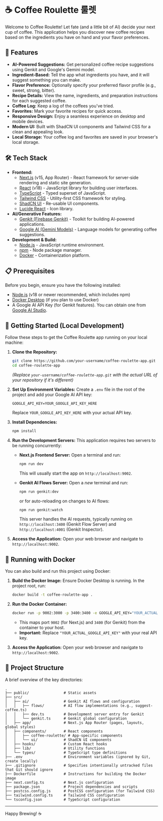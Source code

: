 
# ☕ Coffee Roulette 룰렛

Welcome to Coffee Roulette! Let fate (and a little bit of AI) decide your next cup of coffee. This application helps you discover new coffee recipes based on the ingredients you have on hand and your flavor preferences.

## 🌟 Features

*   **AI-Powered Suggestions:** Get personalized coffee recipe suggestions using Genkit and Google's Gemini model.
*   **Ingredient-Based:** Tell the app what ingredients you have, and it will suggest something you can make.
*   **Flavor Preference:** Optionally specify your preferred flavor profile (e.g., sweet, strong, bitter).
*   **Recipe Details:** View the name, ingredients, and preparation instructions for each suggested coffee.
*   **Coffee Log:** Keep a log of the coffees you've tried.
*   **Favorites:** Mark your favorite recipes for quick access.
*   **Responsive Design:** Enjoy a seamless experience on desktop and mobile devices.
*   **Modern UI:** Built with ShadCN UI components and Tailwind CSS for a clean and appealing look.
*   **Local Storage:** Your coffee log and favorites are saved in your browser's local storage.

## 🛠️ Tech Stack

*   **Frontend:**
    *   [Next.js](https://nextjs.org/) (v15, App Router) - React framework for server-side rendering and static site generation.
    *   [React](https://reactjs.org/) (v18) - JavaScript library for building user interfaces.
    *   [TypeScript](https://www.typescriptlang.org/) - Typed superset of JavaScript.
    *   [Tailwind CSS](https://tailwindcss.com/) - Utility-first CSS framework for styling.
    *   [ShadCN UI](https://ui.shadcn.com/) - Re-usable UI components.
    *   [Lucide React](https://lucide.dev/) - Icon library.
*   **AI/Generative Features:**
    *   [Genkit (Firebase Genkit)](https://firebase.google.com/docs/genkit) - Toolkit for building AI-powered applications.
    *   [Google AI (Gemini Models)](https://ai.google.dev/) - Language models for generating coffee suggestions.
*   **Development & Build:**
    *   [Node.js](https://nodejs.org/) - JavaScript runtime environment.
    *   [npm](https://www.npmjs.com/) - Node package manager.
    *   [Docker](https://www.docker.com/) - Containerization platform.

## 📋 Prerequisites

Before you begin, ensure you have the following installed:

*   [Node.js](https://nodejs.org/) (v18 or newer recommended, which includes npm)
*   [Docker Desktop](https://www.docker.com/products/docker-desktop/) (if you plan to use Docker)
*   A Google AI API Key (for Genkit features). You can obtain one from [Google AI Studio](https://aistudio.google.com/app/apikey).

## 🚀 Getting Started (Local Development)

Follow these steps to get the Coffee Roulette app running on your local machine:

1.  **Clone the Repository:**
    ```bash
    git clone https://github.com/your-username/coffee-roulette-app.git
    cd coffee-roulette-app
    ```
    *(Replace `your-username/coffee-roulette-app.git` with the actual URL of your repository if it's different)*

2.  **Set Up Environment Variables:**
    Create a `.env` file in the root of the project and add your Google AI API key:
    ```env
    GOOGLE_API_KEY=YOUR_GOOGLE_API_KEY_HERE
    ```
    Replace `YOUR_GOOGLE_API_KEY_HERE` with your actual API key.

3.  **Install Dependencies:**
    ```bash
    npm install
    ```

4.  **Run the Development Servers:**
    This application requires two servers to be running concurrently:
    *   **Next.js Frontend Server:**
        Open a terminal and run:
        ```bash
        npm run dev
        ```
        This will usually start the app on `http://localhost:9002`.

    *   **Genkit AI Flows Server:**
        Open a *new* terminal and run:
        ```bash
        npm run genkit:dev
        ```
        or for auto-reloading on changes to AI flows:
        ```bash
        npm run genkit:watch
        ```
        This server handles the AI requests, typically running on `http://localhost:3400` (Genkit Flow Server) and `http://localhost:4001` (Genkit Inspector).

5.  **Access the Application:**
    Open your web browser and navigate to `http://localhost:9002`.

## 🐳 Running with Docker

You can also build and run this project using Docker:

1.  **Build the Docker Image:**
    Ensure Docker Desktop is running. In the project root, run:
    ```bash
    docker build -t coffee-roulette-app .
    ```

2.  **Run the Docker Container:**
    ```bash
    docker run -p 9002:3000 -p 3400:3400 -e GOOGLE_API_KEY="YOUR_ACTUAL_GOOGLE_API_KEY" --name my-coffee-app coffee-roulette-app
    ```
    *   This maps port `9002` (for Next.js) and `3400` (for Genkit) from the container to your host.
    *   **Important:** Replace `"YOUR_ACTUAL_GOOGLE_API_KEY"` with your real API key.

3.  **Access the Application:**
    Open your web browser and navigate to `http://localhost:9002`.

## 📁 Project Structure

A brief overview of the key directories:

```
.
├── public/                # Static assets
├── src/
│   ├── ai/                # Genkit AI flows and configuration
│   │   ├── flows/         # AI flow implementations (e.g., suggest-coffee.ts)
│   │   ├── dev.ts         # Development server entry for Genkit
│   │   └── genkit.ts      # Genkit global configuration
│   ├── app/               # Next.js App Router (pages, layouts, global styles)
│   ├── components/        # React components
│   │   ├── coffee-roulette/ # App-specific components
│   │   └── ui/            # ShadCN UI components
│   ├── hooks/             # Custom React hooks
│   ├── lib/               # Utility functions
│   └── types/             # TypeScript type definitions
├── .env                   # Environment variables (ignored by Git, create locally)
├── .gitignore             # Specifies intentionally untracked files that Git should ignore
├── Dockerfile             # Instructions for building the Docker image
├── next.config.ts         # Next.js configuration
├── package.json           # Project dependencies and scripts
├── postcss.config.js      # PostCSS configuration (for Tailwind CSS)
├── tailwind.config.ts     # Tailwind CSS configuration
└── tsconfig.json          # TypeScript configuration
```


---

Happy Brewing! ☕
